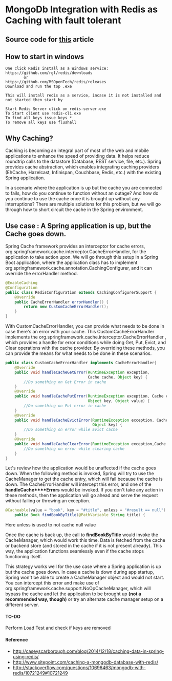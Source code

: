 # MongoDb Integration with Redis as Caching with fault tolerant

## Source code for [this](https://dzone.com/articles/enabling-caching-in-mongodb-database-with-redis-us) article

## How to start in windows
	One click Redis install as a Windows service:
	https://github.com/rgl/redis/downloads
			or
	https://github.com/MSOpenTech/redis/releases
	Download and run the top .exe
	
	This will install redis as a service, incase it is not installed and not started then start by
	
	Start Redis Server click on redis-server.exe
	To Start client use redis-cli.exe
	To find all keys issue keys *
	To remove all keys use flushall
	
## Why Caching?

  Caching is becoming an integral part of most of the web and mobile applications to enhance the speed of providing data. It helps reduce roundtrip calls to the datastore (Database, REST service, file, etc.). Spring provides cache abstraction, which enables integrating caching providers (EhCache, Hazelcast, Infinispan, Couchbase, Redis, etc.) with the existing Spring application.

  In a scenario where the application is up but the cache you are connected to fails, how do you continue to function without an outage? And how do you continue to use the cache once it is brought up without any interruptions? There are multiple solutions for this problem, but we will go through how to short circuit the cache in the Spring environment.

## Use case : A Spring application is up, but the Cache goes down.

Spring Cache framework provides an interceptor for cache errors, org.springframework.cache.interceptor.CacheErrorHandler, for the application to take action upon. We will go through this setup in a Spring Boot application, where the application class has to implement org.springframework.cache.annotation.CachingConfigurer, and it can override the errorHandler method.

```java
@EnableCaching
@Configuration
public class RedisConfiguration extends CachingConfigurerSupport {
    @Override
    public CacheErrorHandler errorHandler() {
        return new CustomCacheErrorHandler();
    }
}
```
With CustomCacheErrorHandler, you can provide what needs to be done in case there's an error with your cache. This CustomCacheErrorHandler implements the org.springframework.cache.interceptor.CacheErrorHandler , which provides a handle for error conditions while doing Get, Put, Evict, and Clear operations with the cache provider. By overriding these methods, you can provide the means for what needs to be done in these scenarios.

```java
public class CustomCacheErrorHandler implements CacheErrorHandler{
    @Override
    public void handleCacheGetError(RuntimeException exception, 
                                    Cache cache, Object key) {
        //Do something on Get Error in cache
    }
    @Override
    public void handleCachePutError(RuntimeException exception, Cache cache, 
                                    Object key, Object value) {
        //Do something on Put error in cache
    }
    @Override
    public void handleCacheEvictError(RuntimeException exception, Cache cache, 
                                      Object key) {
        //Do something on error while Evict cache
    }
    @Override
    public void handleCacheClearError(RuntimeException exception,Cache cache){
        //Do something on error while clearing cache
    }
}
```
  Let's review how the application would be unaffected if the cache goes down. When the following method is invoked, Spring will try to use the CacheManager to get the cache entry, which will fail because the cache is down. The CacheErrorHandler will intercept this error, and one of the **handleCache****Errors** would be invoked. If you don't take any action in these methods, then the application will go ahead and serve the request without failing or throwing an exception.

```java
@Cacheable(value = "book", key = "#title", unless = "#result == null")
	public Book findBookByTitle(@PathVariable String title) {
```
Here unless is used to not cache null value

  Once the cache is back up, the call to **findBookByTitle** would invoke the CacheManager, which would work this time. Data is fetched from the cache or backend store (and stored in the cache if it is not present already). This way, the application functions seamlessly even if the cache stops functioning itself.

  This strategy works well for the use case where a Spring application is up but the cache goes down. In case a cache is down during app startup, Spring won't be able to create a CacheManager object and would not start. You can intercept this error and make use of org.springframework.cache.support.NoOpCacheManager, which will bypass the cache and let the application to be brought up **(not a recommended way, though)** or try an alternate cache manager setup on a different server.
	
#### TO-DO
 Perform Load Test and check if keys are removed	
	
#### Reference 
  - http://caseyscarborough.com/blog/2014/12/18/caching-data-in-spring-using-redis/ 
  - http://www.sitepoint.com/caching-a-mongodb-database-with-redis/ 
  - http://stackoverflow.com/questions/10696463/mongodb-with-redis/10721249#10721249

